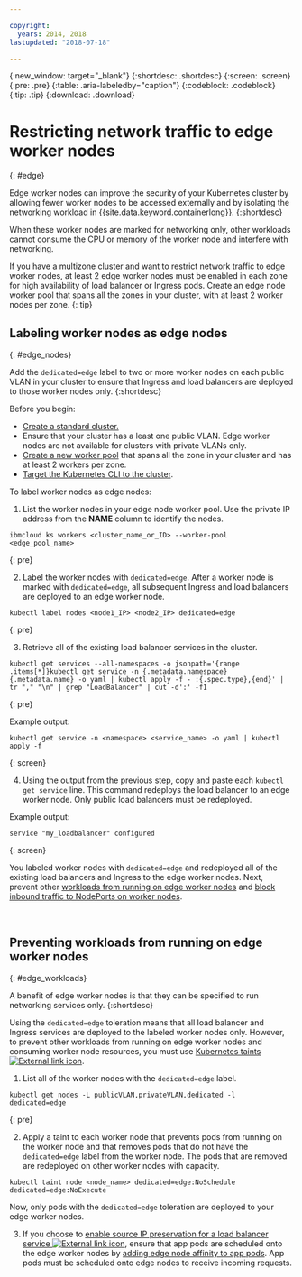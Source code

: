 ```yaml
---

copyright:
  years: 2014, 2018
lastupdated: "2018-07-18"

---
```


{:new_window: target="_blank"}
{:shortdesc: .shortdesc}
{:screen: .screen}
{:pre: .pre}
{:table: .aria-labeledby="caption"}
{:codeblock: .codeblock}
{:tip: .tip}
{:download: .download}



# Restricting network traffic to edge worker nodes
{: #edge}

Edge worker nodes can improve the security of your Kubernetes cluster by allowing fewer worker nodes to be accessed externally and by isolating the networking workload in {{site.data.keyword.containerlong}}.
{:shortdesc}

When these worker nodes are marked for networking only, other workloads cannot consume the CPU or memory of the worker node and interfere with networking.

If you have a multizone cluster and want to restrict network traffic to edge worker nodes, at least 2 edge worker nodes must be enabled in each zone for high availability of load balancer or Ingress pods. Create an edge node worker pool that spans all the zones in your cluster, with at least 2 worker nodes per zone.
{: tip}

## Labeling worker nodes as edge nodes
{: #edge_nodes}

Add the `dedicated=edge` label to two or more worker nodes on each public VLAN in your cluster to ensure that Ingress and load balancers are deployed to those worker nodes only.
{:shortdesc}

Before you begin:

- [Create a standard cluster.](cs_clusters.html#clusters_cli)
- Ensure that your cluster has a least one public VLAN. Edge worker nodes are not available for clusters with private VLANs only.
- [Create a new worker pool](cs_clusters.html#add_pool) that spans all the zone in your cluster and has at least 2 workers per zone.
- [Target the Kubernetes CLI to the cluster](cs_cli_install.html#cs_cli_configure).

To label worker nodes as edge nodes:

1. List the worker nodes in your edge node worker pool. Use the private IP address from the **NAME** column to identify the nodes.

  ```
  ibmcloud ks workers <cluster_name_or_ID> --worker-pool <edge_pool_name>
  ```
  {: pre}

2. Label the worker nodes with `dedicated=edge`. After a worker node is marked with `dedicated=edge`, all subsequent Ingress and load balancers are deployed to an edge worker node.

  ```
  kubectl label nodes <node1_IP> <node2_IP> dedicated=edge
  ```
  {: pre}

3. Retrieve all of the existing load balancer services in the cluster.

  ```
  kubectl get services --all-namespaces -o jsonpath='{range .items[*]}kubectl get service -n {.metadata.namespace} {.metadata.name} -o yaml | kubectl apply -f - :{.spec.type},{end}' | tr "," "\n" | grep "LoadBalancer" | cut -d':' -f1
  ```
  {: pre}

  Example output:

  ```
  kubectl get service -n <namespace> <service_name> -o yaml | kubectl apply -f
  ```
  {: screen}

4. Using the output from the previous step, copy and paste each `kubectl get service` line. This command redeploys the load balancer to an edge worker node. Only public load balancers must be redeployed.

  Example output:

  ```
  service "my_loadbalancer" configured
  ```
  {: screen}

You labeled worker nodes with `dedicated=edge` and redeployed all of the existing load balancers and Ingress to the edge worker nodes. Next, prevent other [workloads from running on edge worker nodes](#edge_workloads) and [block inbound traffic to NodePorts on worker nodes](cs_network_policy.html#block_ingress).

<br />


## Preventing workloads from running on edge worker nodes
{: #edge_workloads}

A benefit of edge worker nodes is that they can be specified to run networking services only.
{:shortdesc}

Using the `dedicated=edge` toleration means that all load balancer and Ingress services are deployed to the labeled worker nodes only. However, to prevent other workloads from running on edge worker nodes and consuming worker node resources, you must use [Kubernetes taints ![External link icon](../icons/launch-glyph.svg "External link icon")](https://kubernetes.io/docs/concepts/configuration/taint-and-toleration/).


1. List all of the worker nodes with the `dedicated=edge` label.

  ```
  kubectl get nodes -L publicVLAN,privateVLAN,dedicated -l dedicated=edge
  ```
  {: pre}

2. Apply a taint to each worker node that prevents pods from running on the worker node and that removes pods that do not have the `dedicated=edge` label from the worker node. The pods that are removed are redeployed on other worker nodes with capacity.

  ```
  kubectl taint node <node_name> dedicated=edge:NoSchedule dedicated=edge:NoExecute
  ```
  Now, only pods with the `dedicated=edge` toleration are deployed to your edge worker nodes.

3. If you choose to [enable source IP preservation for a load balancer service ![External link icon](../icons/launch-glyph.svg "External link icon")](https://kubernetes.io/docs/tutorials/services/source-ip/#source-ip-for-services-with-typeloadbalancer), ensure that app pods are scheduled onto the edge worker nodes by [adding edge node affinity to app pods](cs_loadbalancer.html#edge_nodes). App pods must be scheduled onto edge nodes to receive incoming requests.

